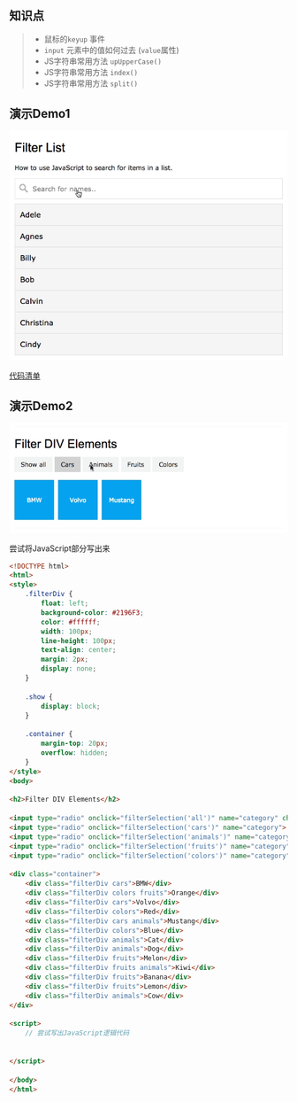 ## 知识点

> * 鼠标的`keyup` 事件
> * `input` 元素中的值如何过去 (`value`属性)
> * JS字符串常用方法 `upUpperCase()`
> * JS字符串常用方法 `index()`
> * JS字符串常用方法 `split()`




## 演示Demo1
![](../images/filter_list.gif)

[代码清单](../HowTo/Filter_List/)



## 演示Demo2
![](../images/filter_element.gif)

尝试将JavaScript部分写出来
```html
<!DOCTYPE html>
<html>
<style>
    .filterDiv {
        float: left;
        background-color: #2196F3;
        color: #ffffff;
        width: 100px;
        line-height: 100px;
        text-align: center;
        margin: 2px;
        display: none;
    }

    .show {
        display: block;
    }

    .container {
        margin-top: 20px;
        overflow: hidden;
    }
</style>
<body>

<h2>Filter DIV Elements</h2>

<input type="radio" onclick="filterSelection('all')" name="category" checked> Show all<br>
<input type="radio" onclick="filterSelection('cars')" name="category"> Cars<br>
<input type="radio" onclick="filterSelection('animals')" name="category"> Animals<br>
<input type="radio" onclick="filterSelection('fruits')" name="category"> Fruits<br>
<input type="radio" onclick="filterSelection('colors')" name="category"> Colors<br>

<div class="container">
    <div class="filterDiv cars">BMW</div>
    <div class="filterDiv colors fruits">Orange</div>
    <div class="filterDiv cars">Volvo</div>
    <div class="filterDiv colors">Red</div>
    <div class="filterDiv cars animals">Mustang</div>
    <div class="filterDiv colors">Blue</div>
    <div class="filterDiv animals">Cat</div>
    <div class="filterDiv animals">Dog</div>
    <div class="filterDiv fruits">Melon</div>
    <div class="filterDiv fruits animals">Kiwi</div>
    <div class="filterDiv fruits">Banana</div>
    <div class="filterDiv fruits">Lemon</div>
    <div class="filterDiv animals">Cow</div>
</div>

<script>
    // 尝试写出JavaScript逻辑代码
    
    
</script>

</body>
</html>

```
